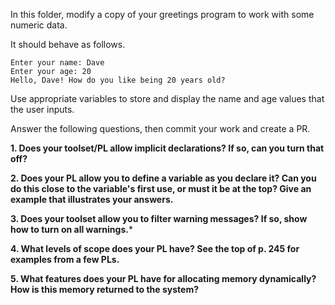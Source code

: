 In this folder, modify a copy of your greetings program to work with some numeric data.

It should behave as follows.

```
Enter your name: Dave
Enter your age: 20
Hello, Dave! How do you like being 20 years old?
```
Use appropriate variables to store and display the name and age values that the user inputs.

Answer the following questions, then commit your work and create a PR.

**1.  Does your toolset/PL allow implicit declarations? If so, can you turn that off?**



**2. Does your PL allow you to define a variable as you declare it? Can you do this close to the variable's first use, or must it be at the top? Give an example that illustrates your answers.**



**3. Does your toolset allow you to filter warning messages? If so, show how to turn on all warnings.***



**4. What levels of scope does your PL have? See the top of p. 245 for examples from a few PLs.**



**5. What features does your PL have for allocating memory dynamically? How is this memory returned to the system?**

